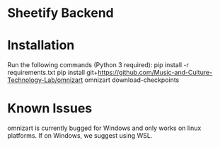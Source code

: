 # Sheetify Backend

# Installation
Run the following commands (Python 3 required):
pip install -r requirements.txt
pip install git+https://github.com/Music-and-Culture-Technology-Lab/omnizart
omnizart download-checkpoints

# Known Issues
omnizart is currently bugged for Windows and only works on linux platforms. If on Windows, we suggest using WSL.
